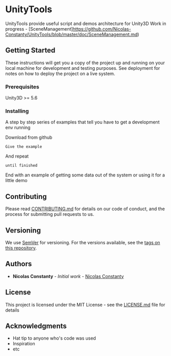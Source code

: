# UnityTools

UnityTools provide useful script and demos architecture for Unity3D
Work in progress - [SceneManagement]https://github.com/Nicolas-Constanty/UnityTools/blob/master/doc/SceneManagement.md)

## Getting Started

These instructions will get you a copy of the project up and running on your local machine for development and testing purposes. See deployment for notes on how to deploy the project on a live system.

### Prerequisites

Unity3D >= 5.6

### Installing

A step by step series of examples that tell you have to get a development env running

Download from github

```
Give the example
```

And repeat

```
until finished
```

End with an example of getting some data out of the system or using it for a little demo

## Contributing

Please read [CONTRIBUTING.md](https://gist.github.com/PurpleBooth/b24679402957c63ec426) for details on our code of conduct, and the process for submitting pull requests to us.

## Versioning

We use [SemVer](http://semver.org/) for versioning. For the versions available, see the [tags on this repository](https://github.com/your/project/tags).

## Authors

* **Nicolas Constanty** - *Initial work* - [Nicolas Constanty](https://github.com/Nicolas-Constanty)

## License

This project is licensed under the MIT License - see the [LICENSE.md](LICENSE.md) file for details

## Acknowledgments

* Hat tip to anyone who's code was used
* Inspiration
* etc
